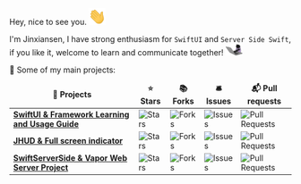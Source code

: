 
Hey, nice to see you.
<img src="https://github.com/Jinxiansen/Jinxiansen/blob/master/assets/hi.gif" width="30 px">

I'm Jinxiansen, I have strong enthusiasm for `SwiftUI` and `Server Side Swift`, if you like it, welcome to learn and communicate together! <img src="https://github.com/Jinxiansen/Jinxiansen/blob/master/assets/cat.gif" width="30">

🚀 Some of my main projects:

<table>
  <thead align="center">
    <tr>
      <td><b>🎁 Projects</b></td>
      <td><b>⭐ Stars</b></td>
      <td><b>📚 Forks</b></td>
      <td><b>🛎 Issues</b></td>
      <td><b>📬 Pull requests</b></td>
    </tr>
  </thead>
  <tbody>
    <tr>
	   <td><a href="https://github.com/Jinxiansen/SwiftUI"><b> SwiftUI & Framework Learning and Usage Guide </b></a></td>
      <td><img alt="Stars" src="https://img.shields.io/github/stars/Jinxiansen/SwiftUI?style=flat-square&labelColor=343b41"/></td>
      <td><img alt="Forks" src="https://img.shields.io/github/forks/Jinxiansen/SwiftUI?style=flat-square&labelColor=343b41"/></td>
      <td><img alt="Issues" src="https://img.shields.io/github/issues/Jinxiansen/SwiftUI?style=flat-square&labelColor=343b41"/></td>
      <td><img alt="Pull Requests" src="https://img.shields.io/github/issues-pr/Jinxiansen/SwiftUI?style=flat-square&labelColor=343b41"/></td>
    </tr>
	  <tr>
		<td><a href="https://github.com/Jinxiansen/JHUD"><b> JHUD & Full screen indicator </b></a></td>
      <td><img alt="Stars" src="https://img.shields.io/github/stars/Jinxiansen/JHUD?style=flat-square&labelColor=343b41"/></td>
      <td><img alt="Forks" src="https://img.shields.io/github/forks/Jinxiansen/JHUD?style=flat-square&labelColor=343b41"/></td>
      <td><img alt="Issues" src="https://img.shields.io/github/issues/Jinxiansen/JHUD?style=flat-square&labelColor=343b41"/></td>
      <td><img alt="Pull Requests" src="https://img.shields.io/github/issues-pr/Jinxiansen/JHUD?style=flat-square&labelColor=343b41"/></td>
    </tr>
		<tr>
		<td><a href="https://github.com/Jinxiansen/SwiftServerSide-Vapor"><b> SwiftServerSide & Vapor Web Server Project </b></a></td>
      <td><img alt="Stars" src="https://img.shields.io/github/stars/Jinxiansen/SwiftServerSide-Vapor?style=flat-square&labelColor=343b41"/></td>
      <td><img alt="Forks" src="https://img.shields.io/github/forks/Jinxiansen/SwiftServerSide-Vapor?style=flat-square&labelColor=343b41"/></td>
      <td><img alt="Issues" src="https://img.shields.io/github/issues/Jinxiansen/SwiftServerSide-Vapor?style=flat-square&labelColor=343b41"/></td>
      <td><img alt="Pull Requests" src="https://img.shields.io/github/issues-pr/Jinxiansen/SwiftServerSide-Vapor?style=flat-square&labelColor=343b41"/></td>
    </tr>
  </tbody>
</table>
